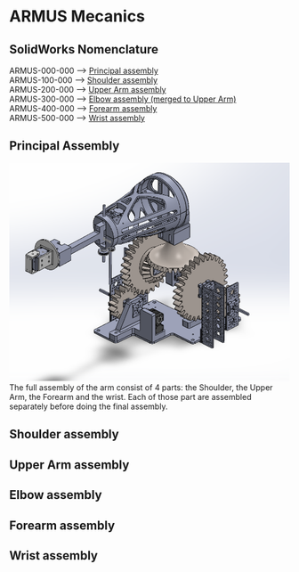 # ARMUS Mecanics
## SolidWorks Nomenclature
 ARMUS-000-000 --> [Principal assembly](principal-assembly)   
 ARMUS-100-000 --> [Shoulder assembly](shoulder-assembly)      
 ARMUS-200-000 --> [Upper Arm assembly](upper-arm-assembly)   
 ARMUS-300-000 --> [Elbow assembly (merged to Upper Arm)](elbow-assembly)     
 ARMUS-400-000 --> [Forearm assembly](forearm-assembly)     
 ARMUS-500-000 --> [Wrist assembly](wrist-assembly)   

## Principal Assembly
![plot](./Pictures/Full_arm.png)    
The full assembly of the arm consist of 4 parts: the Shoulder, the Upper Arm, the Forearm and the wrist. Each of those part are assembled separately before doing the final assembly.

## Shoulder assembly
## Upper Arm assembly
## Elbow assembly 
## Forearm assembly
## Wrist assembly